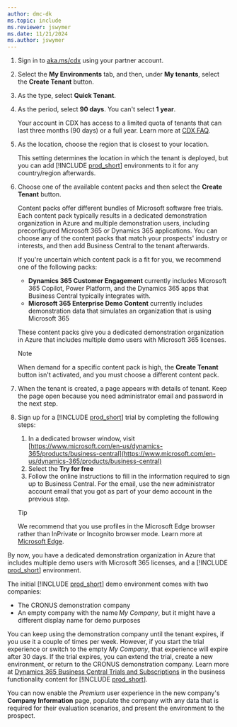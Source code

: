 ```yaml
---
author: dmc-dk
ms.topic: include
ms.reviewer: jswymer
ms.date: 11/21/2024
ms.author: jswymer
---
```

1. Sign in to [aka.ms/cdx](https://aka.ms/cdx) using your partner account.
1. Select the **My Environments** tab, and then, under **My tenants**, select the **Create Tenant** button.
1. As the type, select **Quick Tenant**.
1. As the period, select **90 days**. You can't select **1 year**.

    Your account in CDX has access to a limited quota of tenants that can last three months (90 days) or a full year. Learn more at [CDX FAQ](https://cdx.transform.microsoft.com/help/faq).  
1. As the location, choose the region that is closest to your location.

    This setting determines the location in which the tenant is deployed, but you can add [!INCLUDE [prod_short](prod_short.md)] environments to it for any country/region afterwards.  

1. Choose one of the available content packs and then select the **Create Tenant** button.  

    Content packs offer different bundles of Microsoft software free trials. Each content pack typically results in a dedicated demonstration organization in Azure and multiple demonstration users, including preconfigured Microsoft 365 or Dynamics 365 applications. You can choose any of the content packs that match your prospects' industry or interests, and then add Business Central to the tenant afterwards.

    If you're uncertain which content pack is a fit for you, we recommend one of the following packs:

    - **Dynamics 365 Customer Engagement** currently includes Microsoft 365 Copilot, Power Platform, and the Dynamics 365 apps that Business Central typically integrates with.
    - **Microsoft 365 Enterprise Demo Content** currently includes demonstration data that simulates an organization that is using Microsoft 365

    These content packs give you a dedicated demonstration organization in Azure that includes multiple demo users with Microsoft 365 licenses.  

    > [!NOTE]
    > When demand for a specific content pack is high, the **Create Tenant** button isn't activated, and you must choose a different content pack.

1. When the tenant is created, a page appears with details of tenant. Keep the page open because you need administrator email and password in the next step.
1. Sign up for a [!INCLUDE [prod_short](prod_short.md)] trial by completing the following steps:

   1. In a dedicated browser window, visit [https://www.microsoft.com/en-us/dynamics-365/products/business-central](https://www.microsoft.com/en-us/dynamics-365/products/business-central)
   1. Select the **Try for free**
   1. Follow the online instructions to fill in the information required to sign up to Business Central. For the email, use the new administrator account email that you got as part of your demo account in the previous step.

    > [!TIP]
    > We recommend that you use profiles in the Microsoft Edge browser rather than InPrivate or Incognito browser mode. Learn more at [Microsoft Edge](/microsoft-edge/).

By now, you have a dedicated demonstration organization in Azure that includes multiple demo users with Microsoft 365 licenses, and a [!INCLUDE [prod_short](prod_short.md)] environment.

The initial [!INCLUDE [prod_short](prod_short.md)] demo environment comes with two companies:

- The CRONUS demonstration company  
- An empty company with the name *My Company*, but it might have a different display name for demo purposes  

You can keep using the demonstration company until the tenant expires, if you use it a couple of times per week. However, if you start the trial experience or switch to the empty *My Company*, that experience will expire after 30 days. If the trial expires, you can extend the trial, create a new environment, or return to the CRONUS demonstration company. Learn more at [Dynamics 365 Business Central Trials and Subscriptions](/dynamics365/business-central/across-preview) in the business functionality content for [!INCLUDE [prod_short](prod_short.md)].

You can now enable the *Premium* user experience in the new company's **Company Information** page, populate the company with any data that is required for their evaluation scenarios, and present the environment to the prospect.  
